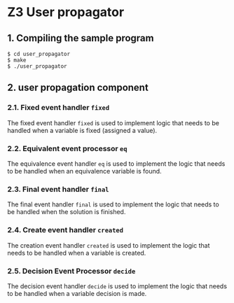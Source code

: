 # Z3 User propagator

## 1. Compiling the sample program
```shell
$ cd user_propagator
$ make
$ ./user_propagator
```
## 2. user propagation component
### 2.1. Fixed event handler `fixed`
The fixed event handler `fixed` is used to implement logic that needs to be handled when a variable is fixed (assigned a value).
### 2.2. Equivalent event processor `eq`
The equivalence event handler `eq` is used to implement the logic that needs to be handled when an equivalence variable is found.
### 2.3. Final event handler `final`
The final event handler `final` is used to implement the logic that needs to be handled when the solution is finished.
### 2.4. Create event handler `created`
The creation event handler `created` is used to implement the logic that needs to be handled when a variable is created.
### 2.5. Decision Event Processor `decide`
The decision event handler `decide` is used to implement the logic that needs to be handled when a variable decision is made.